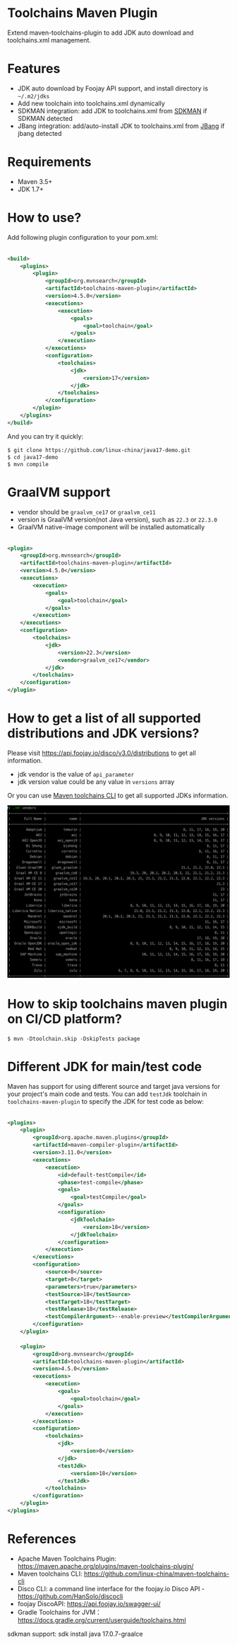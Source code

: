 <!--
    Licensed to the Apache Software Foundation (ASF) under one
    or more contributor license agreements.  See the NOTICE file
    distributed with this work for additional information
    regarding copyright ownership.  The ASF licenses this file
    to you under the Apache License, Version 2.0 (the
    "License"); you may not use this file except in compliance
    with the License.  You may obtain a copy of the License at
      http://www.apache.org/licenses/LICENSE-2.0
    Unless required by applicable law or agreed to in writing,
    software distributed under the License is distributed on an
    "AS IS" BASIS, WITHOUT WARRANTIES OR CONDITIONS OF ANY
    KIND, either express or implied.  See the License for the
    specific language governing permissions and limitations
    under the License.
-->
Toolchains Maven Plugin
=========================

Extend maven-toolchains-plugin to add JDK auto download and toolchains.xml management.

# Features

* JDK auto download by Foojay API support, and install directory is `~/.m2/jdks`
* Add new toolchain into toolchains.xml dynamically
* SDKMAN integration: add JDK to toolchains.xml from [SDKMAN](https://sdkman.io/) if SDKMAN detected
* JBang integration: add/auto-install JDK to toolchains.xml from [JBang](https://www.jbang.dev/) if jbang detected

# Requirements

* Maven 3.5+
* JDK 1.7+

# How to use?

Add following plugin configuration to your pom.xml:

```xml

<build>
    <plugins>
        <plugin>
            <groupId>org.mvnsearch</groupId>
            <artifactId>toolchains-maven-plugin</artifactId>
            <version>4.5.0</version>
            <executions>
                <execution>
                    <goals>
                        <goal>toolchain</goal>
                    </goals>
                </execution>
            </executions>
            <configuration>
                <toolchains>
                    <jdk>
                        <version>17</version>
                    </jdk>
                </toolchains>
            </configuration>
        </plugin>
    </plugins>
</build>
```

And you can try it quickly:

```
$ git clone https://github.com/linux-china/java17-demo.git
$ cd java17-demo
$ mvn compile
```

# GraalVM support

* vendor should be `graalvm_ce17` or `graalvm_ce11`
* version is GraalVM version(not Java version), such as `22.3` or `22.3.0`
* GraalVM native-image component will be installed automatically

```xml

<plugin>
    <groupId>org.mvnsearch</groupId>
    <artifactId>toolchains-maven-plugin</artifactId>
    <version>4.5.0</version>
    <executions>
        <execution>
            <goals>
                <goal>toolchain</goal>
            </goals>
        </execution>
    </executions>
    <configuration>
        <toolchains>
            <jdk>
                <version>22.3</version>
                <vendor>graalvm_ce17</vendor>
            </jdk>
        </toolchains>
    </configuration>
</plugin>
```

# How to get a list of all supported distributions and JDK versions?

Please visit https://api.foojay.io/disco/v3.0/distributions to get all information.

* jdk vendor is the value of `api_parameter`
* jdk version value could be any value in `versions` array

Or you can use [Maven toolchains CLI](https://github.com/linux-china/maven-toolchains-cli) to get all supported JDKs information.

![Maven toolchains CLI](maven-toolchains-cli.png)

# How to skip toolchains maven plugin on CI/CD platform?

```
$ mvn -Dtoolchain.skip -DskipTests package
```

# Different JDK for main/test code

Maven has support for using different source and target java versions for your project's main code and tests.
You can add `testJdk` toolchain in `toolchains-maven-plugin` to specify the JDK for test code as below:

```xml

<plugins>
    <plugin>
        <groupId>org.apache.maven.plugins</groupId>
        <artifactId>maven-compiler-plugin</artifactId>
        <version>3.11.0</version>
        <executions>
            <execution>
                <id>default-testCompile</id>
                <phase>test-compile</phase>
                <goals>
                    <goal>testCompile</goal>
                </goals>
                <configuration>
                    <jdkToolchain>
                        <version>18</version>
                    </jdkToolchain>
                </configuration>
            </execution>
        </executions>
        <configuration>
            <source>8</source>
            <target>8</target>
            <parameters>true</parameters>
            <testSource>18</testSource>
            <testTarget>18</testTarget>
            <testRelease>18</testRelease>
            <testCompilerArgument>--enable-preview</testCompilerArgument>
        </configuration>
    </plugin>

    <plugin>
        <groupId>org.mvnsearch</groupId>
        <artifactId>toolchains-maven-plugin</artifactId>
        <version>4.5.0</version>
        <executions>
            <execution>
                <goals>
                    <goal>toolchain</goal>
                </goals>
            </execution>
        </executions>
        <configuration>
            <toolchains>
                <jdk>
                    <version>8</version>
                </jdk>
                <testJdk>
                    <version>18</version>
                </testJdk>
            </toolchains>
        </configuration>
    </plugin>
</plugins>
```

# References

* Apache Maven Toolchains Plugin: https://maven.apache.org/plugins/maven-toolchains-plugin/
* Maven toolchains CLI: https://github.com/linux-china/maven-toolchains-cli
* Disco CLI: a command line interface for the foojay.io Disco API - https://github.com/HanSolo/discocli
* foojay DiscoAPI: https://api.foojay.io/swagger-ui/
* Gradle Toolchains for JVM：https://docs.gradle.org/current/userguide/toolchains.html


sdkman support: sdk install java 17.0.7-graalce
